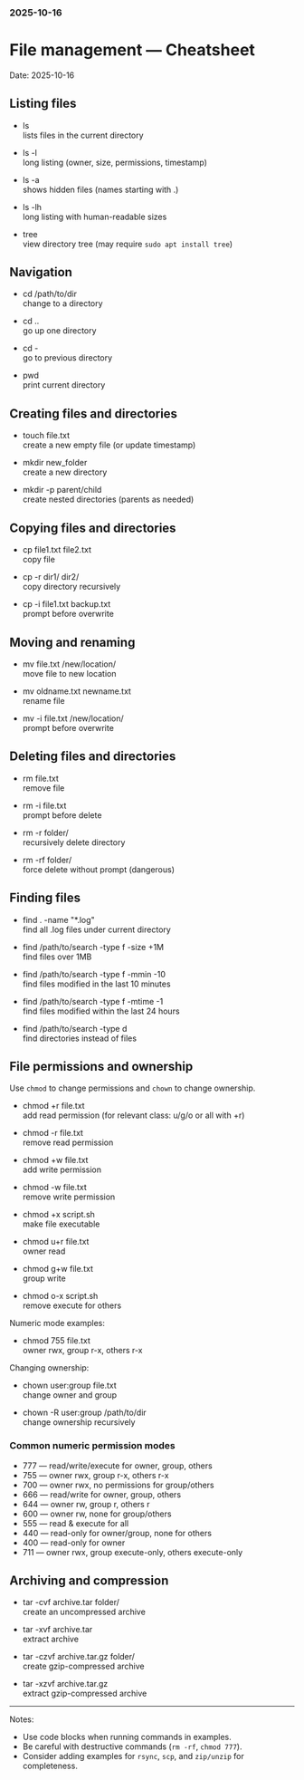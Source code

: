 ### 2025-10-16

# File management — Cheatsheet
Date: 2025-10-16

## Listing files
- ls  
  lists files in the current directory

- ls -l  
  long listing (owner, size, permissions, timestamp)

- ls -a  
  shows hidden files (names starting with .)

- ls -lh  
  long listing with human-readable sizes

- tree  
  view directory tree (may require `sudo apt install tree`)

## Navigation
- cd /path/to/dir  
  change to a directory

- cd ..  
  go up one directory

- cd -  
  go to previous directory

- pwd  
  print current directory

## Creating files and directories
- touch file.txt  
  create a new empty file (or update timestamp)

- mkdir new_folder  
  create a new directory

- mkdir -p parent/child  
  create nested directories (parents as needed)

## Copying files and directories
- cp file1.txt file2.txt  
  copy file

- cp -r dir1/ dir2/  
  copy directory recursively

- cp -i file1.txt backup.txt  
  prompt before overwrite

## Moving and renaming
- mv file.txt /new/location/  
  move file to new location

- mv oldname.txt newname.txt  
  rename file

- mv -i file.txt /new/location/  
  prompt before overwrite

## Deleting files and directories
- rm file.txt  
  remove file

- rm -i file.txt  
  prompt before delete

- rm -r folder/  
  recursively delete directory

- rm -rf folder/  
  force delete without prompt (dangerous)

## Finding files
- find . -name "*.log"  
  find all .log files under current directory

- find /path/to/search -type f -size +1M  
  find files over 1MB

- find /path/to/search -type f -mmin -10  
  find files modified in the last 10 minutes

- find /path/to/search -type f -mtime -1  
  find files modified within the last 24 hours

- find /path/to/search -type d  
  find directories instead of files

## File permissions and ownership
Use `chmod` to change permissions and `chown` to change ownership.

- chmod +r file.txt  
  add read permission (for relevant class: u/g/o or all with +r)

- chmod -r file.txt  
  remove read permission

- chmod +w file.txt  
  add write permission

- chmod -w file.txt  
  remove write permission

- chmod +x script.sh  
  make file executable

- chmod u+r file.txt  
  owner read

- chmod g+w file.txt  
  group write

- chmod o-x script.sh  
  remove execute for others

Numeric mode examples:
- chmod 755 file.txt  
  owner rwx, group r-x, others r-x

Changing ownership:
- chown user:group file.txt  
  change owner and group

- chown -R user:group /path/to/dir  
  change ownership recursively

### Common numeric permission modes
- 777 — read/write/execute for owner, group, others  
- 755 — owner rwx, group r-x, others r-x  
- 700 — owner rwx, no permissions for group/others  
- 666 — read/write for owner, group, others  
- 644 — owner rw, group r, others r  
- 600 — owner rw, none for group/others  
- 555 — read & execute for all  
- 440 — read-only for owner/group, none for others  
- 400 — read-only for owner  
- 711 — owner rwx, group execute-only, others execute-only

## Archiving and compression
- tar -cvf archive.tar folder/  
  create an uncompressed archive

- tar -xvf archive.tar  
  extract archive

- tar -czvf archive.tar.gz folder/  
  create gzip-compressed archive

- tar -xzvf archive.tar.gz  
  extract gzip-compressed archive

---

Notes:
- Use code blocks when running commands in examples.  
- Be careful with destructive commands (`rm -rf`, `chmod 777`).  
- Consider adding examples for `rsync`, `scp`, and `zip/unzip` for completeness.